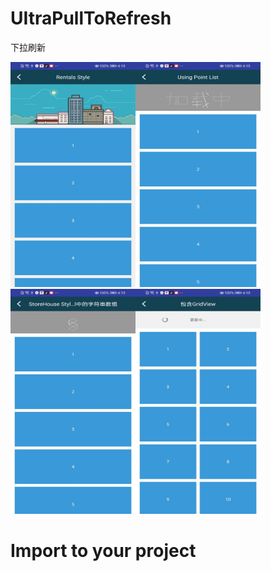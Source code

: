 # UItraPullToRefresh
下拉刷新

<img src="https://github.com/881205wzs/UItraPullToRefresh/raw/master/default_1.jpg" height="360" width="200"/><img src="https://github.com/881205wzs/UItraPullToRefresh/raw/master/default_2.jpg" height="360" width="200"/><img src="https://github.com/881205wzs/UItraPullToRefresh/raw/master/default_3.jpg" height="360" width="200"/><img src="https://github.com/881205wzs/UItraPullToRefresh/raw/master/default_4.jpg" height="360" width="200"/>

# Import to your project

